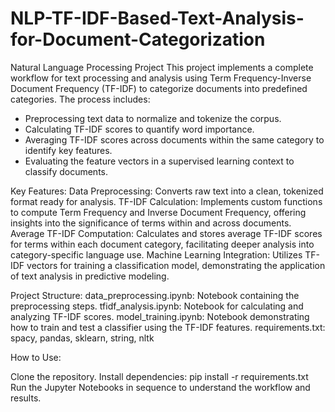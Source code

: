 # NLP-TF-IDF-Based-Text-Analysis-for-Document-Categorization

Natural Language Processing Project
This project implements a complete workflow for text processing and analysis using Term Frequency-Inverse Document Frequency (TF-IDF) to categorize documents into predefined categories. The process includes:

- Preprocessing text data to normalize and tokenize the corpus.
- Calculating TF-IDF scores to quantify word importance.
- Averaging TF-IDF scores across documents within the same category to identify key features.
- Evaluating the feature vectors in a supervised learning context to classify documents.

Key Features:
Data Preprocessing: Converts raw text into a clean, tokenized format ready for analysis.
TF-IDF Calculation: Implements custom functions to compute Term Frequency and Inverse Document Frequency, offering insights into the significance of terms within and across documents.
Average TF-IDF Computation: Calculates and stores average TF-IDF scores for terms within each document category, facilitating deeper analysis into category-specific language use.
Machine Learning Integration: Utilizes TF-IDF vectors for training a classification model, demonstrating the application of text analysis in predictive modeling.

Project Structure:
data_preprocessing.ipynb: Notebook containing the preprocessing steps.
tfidf_analysis.ipynb: Notebook for calculating and analyzing TF-IDF scores.
model_training.ipynb: Notebook demonstrating how to train and test a classifier using the TF-IDF features.
requirements.txt:
spacy, pandas, sklearn, string, nltk

How to Use:

Clone the repository.
Install dependencies: pip install -r requirements.txt
Run the Jupyter Notebooks in sequence to understand the workflow and results.
